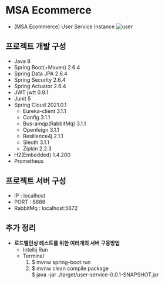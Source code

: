 # MSA Ecommerce
- [MSA Ecommerce] User Service Instance
![user](https://user-images.githubusercontent.com/42602972/165477509-8579620c-baa4-4dec-a1aa-d5b893cce311.png)

## 프로젝트 개발 구성
- Java 8
- Spring Boot(+Maven) 2.6.4
- Spring Data JPA 2.6.4
- Spring Security 2.6.4
- Spring Actuator 2.6.4
- JWT jwtt 0.9.1
- Junit 5
- Spring Cloud 2021.0.1
  - Eureka-client 3.1.1
  - Config 3.1.1
  - Bus-amqp(RabbitMq) 3.1.1
  - Openfeign 3.1.1 
  - Resilience4j 2.1.1
  - Sleuth 3.1.1
  - Zipkin 2.2.3 
- H2(Embedded) 1.4.200
- Prometheus

## 프로젝트 서버 구성
- IP : localhost
- PORT : 8888
- RabbitMq : localhost:5672

## 추가 정리
- **로드밸런싱 테스트를 위한 여러개의 서버 구동방법**
  - Intellij Run
  - Terminal
    1. $ mvnw spring-boot:run
    2. $ mvnw clean compile package  
       $ java -jar ./target/user-service-0.0.1-SNAPSHOT.jar
